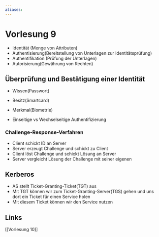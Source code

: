 ```yaml
---
aliases: 
---
```

# Vorlesung 9 
- Identität (Menge von Attributen)
- Authentisierung(Bereitstellung von Unterlagen zur Identitätsprüfung)
- Authentifikation (Prüfung der Unterlagen)
- Autorisierung(Gewährung von Rechten)
## Überprüfung und Bestätigung einer Identität
- Wissen(Passwort)
- Besitz(Smartcard)
- Merkmal(Biometrie)

- Einseitige vs Wechselseitige Authentifizierung
### Challenge-Response-Verfahren
- Client schickt ID an Server
- Server erzeugt Challenge und schickt zu Client
- Client löst Challenge und schickt Lösung an Server
- Server vergleicht Lösung der Challenge mit seiner eigenen

## Kerberos
- AS stellt Ticket-Granting-Ticket(TGT) aus
- Mit TGT können wir zum Ticket-Granting-Server(TGS) gehen und uns dort ein Ticket für einen Service holen
- Mit diesem Ticket können wir den Service nutzen
## Links
[[Vorlesung 10]]
